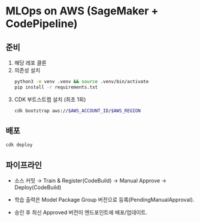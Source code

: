 # MLOps on AWS (SageMaker + CodePipeline)

## 준비
1) 해당 레포 클론
2) 의존성 설치
   ```bash
   python3 -m venv .venv && source .venv/bin/activate
   pip install -r requirements.txt
   ```
3) CDK 부트스트랩 설치 (최초 1회)
    ```bash
    cdk bootstrap aws://$AWS_ACCOUNT_ID/$AWS_REGION
    ```
## 배포
```bash
cdk deploy
```

## 파이프라인
* 소스 커밋 → Train & Register(CodeBuild) → Manual Approve → Deploy(CodeBuild)

* 학습 출력은 Model Package Group 버전으로 등록(PendingManualApproval).

* 승인 후 최신 Approved 버전이 엔드포인트에 배포/업데이트.

